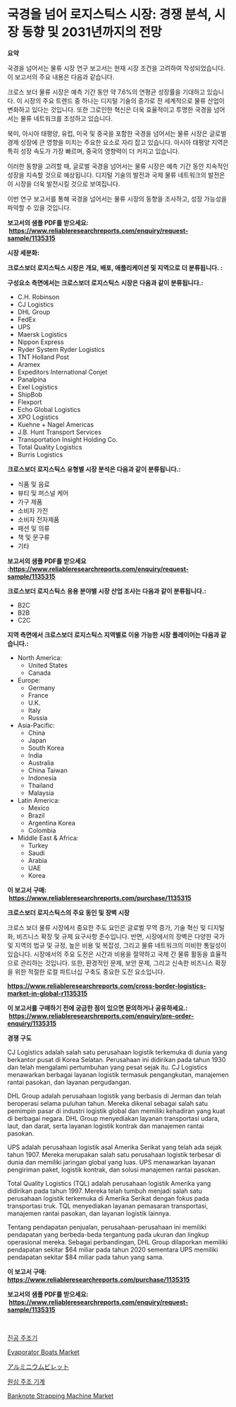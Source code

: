 <p><h1>국경을 넘어 로지스틱스 시장: 경쟁 분석, 시장 동향 및 2031년까지의 전망</h1></p><p><strong>요약</strong></p>
<p><p>국경을 넘어서는 물류 시장 연구 보고서는 현재 시장 조건을 고려하여 작성되었습니다. 이 보고서의 주요 내용은 다음과 같습니다.</p><p>크로스 보더 물류 시장은 예측 기간 동안 약 7.6%의 연평균 성장률을 기대하고 있습니다. 이 시장의 주요 트렌드 중 하나는 디지털 기술의 증가로 전 세계적으로 물류 산업이 변화하고 있다는 것입니다. 또한 그로인한 혁신은 더욱 효율적이고 투명한 국경을 넘어서는 물류 네트워크를 조성하고 있습니다.</p><p>북미, 아시아 태평양, 유럽, 미국 및 중국을 포함한 국경을 넘어서는 물류 시장은 글로벌 경제 성장에 큰 영향을 미치는 주요한 요소로 자리 잡고 있습니다. 아시아 태평양 지역은 특히 성장 속도가 가장 빠르며, 중국의 영향력이 더 커지고 있습니다.</p><p>이러한 동향을 고려할 때, 글로벌 국경을 넘어서는 물류 시장은 예측 기간 동안 지속적인 성장을 지속할 것으로 예상됩니다. 디지털 기술의 발전과 국제 물류 네트워크의 발전은 이 시장을 더욱 발전시킬 것으로 보여집니다.</p><p>이번 연구 보고서를 통해 국경을 넘어서는 물류 시장의 동향을 조사하고, 성장 가능성을 파악할 수 있을 것입니다. </p></p>
<p><strong>보고서의 샘플 PDF를 받으세요: &nbsp;<a href="https://www.reliableresearchreports.com/enquiry/request-sample/1135315">https://www.reliableresearchreports.com/enquiry/request-sample/1135315</a></strong></p>
<p><strong>시장 세분화:</strong></p>
<p><strong> 크로스보더 로지스틱스 시장은 개요, 배포, 애플리케이션 및 지역으로 더 분류됩니다. :</strong></p>
<p><strong>구성요소 측면에서는 크로스보더 로지스틱스 시장은 다음과 같이 분류됩니다.:</strong></p>
<p><ul><li>C.H. Robinson</li><li>CJ Logistics</li><li>DHL Group</li><li>FedEx</li><li>UPS</li><li>Maersk Logistics</li><li>Nippon Express</li><li>Ryder System Ryder Logistics</li><li>TNT Holland Post</li><li>Aramex</li><li>Expeditors International Conjet</li><li>Panalpina</li><li>Exel Logistics</li><li>ShipBob</li><li>Flexport</li><li>Echo Global Logistics</li><li>XPO Logistics</li><li>Kuehne + Nagel Americas</li><li>J.B. Hunt Transport Services</li><li>Transportation Insight Holding Co.</li><li>Total Quality Logistics</li><li>Burris Logistics</li></ul></p>
<p><strong> 크로스보더 로지스틱스 유형별 시장 분석은 다음과 같이 분류됩니다.:</strong></p>
<p><ul><li>식품 및 음료</li><li>뷰티 및 퍼스널 케어</li><li>가구 제품</li><li>소비자 가전</li><li>소비자 전자제품</li><li>패션 및 의류</li><li>책 및 문구류</li><li>기타</li></ul></p>
<p><strong>보고서의 샘플 PDF를 받으세요 :<a href="https://www.reliableresearchreports.com/enquiry/request-sample/1135315">https://www.reliableresearchreports.com/enquiry/request-sample/1135315</a></strong></p>
<p><strong> 크로스보더 로지스틱스 응용 분야별 시장 산업 조사는 다음과 같이 분류됩니다.:</strong></p>
<p><ul><li>B2C</li><li>B2B</li><li>C2C</li></ul></p>
<p><strong>지역 측면에서 크로스보더 로지스틱스 지역별로 이용 가능한 시장 플레이어는 다음과 같습니다.:</strong></p>
<p><ul>
    <li>
        North America:
        <ul>
            <li>United States</li>
            <li>Canada</li>
        </ul>
    </li>
    <li>
        Europe:
        <ul>
            <li>Germany</li>
            <li>France</li>
            <li>U.K.</li>
            <li>Italy</li>
            <li>Russia</li>
        </ul>
    </li>
    <li>
        Asia-Pacific:
        <ul>
            <li>China</li>
            <li>Japan</li>
            <li>South Korea</li>
            <li>India</li>
            <li>Australia</li>
            <li>China Taiwan</li>
            <li>Indonesia</li>
            <li>Thailand</li>
            <li>Malaysia</li>
        </ul>
    </li>
    <li>
        Latin America:
        <ul>
            <li>Mexico</li>
            <li>Brazil</li>
            <li>Argentina Korea</li>
            <li>Colombia</li>
        </ul>
    </li>
    <li>
        Middle East & Africa:
        <ul>
            <li>Turkey</li>
            <li>Saudi</li>
            <li>Arabia</li>
            <li>UAE</li>
            <li>Korea</li>
        </ul>
    </li>
    </ul></p>
<p><strong>이 보고서 구매: &nbsp;<a href="https://www.reliableresearchreports.com/purchase/1135315">https://www.reliableresearchreports.com/purchase/1135315</a></strong></p>
<p><strong>크로스보더 로지스틱스의 주요 동인 및 장벽 시장</strong></p>
<p><p>크로스 보더 물류 시장에서 중요한 주도 요인은 글로벌 무역 증가, 기술 혁신 및 디지털화, 비즈니스 확장 및 규제 요구사항 준수입니다. 반면, 시장에서의 장벽은 다양한 국가 및 지역의 법규 및 규정, 높은 비용 및 복잡성, 그리고 물류 네트워크의 미비한 통일성이 있습니다. 시장에서의 주요 도전은 시간과 비용을 절약하고 국제 간 물류 활동을 효율적으로 관리하는 것입니다. 또한, 환경적인 문제, 보안 문제, 그리고 신속한 비즈니스 확장을 위한 적절한 로컬 파트너십 구축도 중요한 도전 요소입니다.</p></p>
<p><strong><a href="https://www.reliableresearchreports.com/cross-border-logistics-market-in-global-r1135315">https://www.reliableresearchreports.com/cross-border-logistics-market-in-global-r1135315</a></strong></p>
<p><strong>이 보고서를 구매하기 전에 궁금한 점이 있으면 문의하거나 공유하세요.: &nbsp;<a href="https://www.reliableresearchreports.com/enquiry/pre-order-enquiry/1135315">https://www.reliableresearchreports.com/enquiry/pre-order-enquiry/1135315</a></strong></p>
<p><strong>경쟁 구도</strong></p>
<p><p>CJ Logistics adalah salah satu perusahaan logistik terkemuka di dunia yang berkantor pusat di Korea Selatan. Perusahaan ini didirikan pada tahun 1930 dan telah mengalami pertumbuhan yang pesat sejak itu. CJ Logistics menawarkan berbagai layanan logistik termasuk pengangkutan, manajemen rantai pasokan, dan layanan pergudangan.</p><p>DHL Group adalah perusahaan logistik yang berbasis di Jerman dan telah beroperasi selama puluhan tahun. Mereka dikenal sebagai salah satu pemimpin pasar di industri logistik global dan memiliki kehadiran yang kuat di berbagai negara. DHL Group menyediakan layanan transportasi udara, laut, dan darat, serta layanan logistik kontrak dan manajemen rantai pasokan.</p><p>UPS adalah perusahaan logistik asal Amerika Serikat yang telah ada sejak tahun 1907. Mereka merupakan salah satu perusahaan logistik terbesar di dunia dan memiliki jaringan global yang luas. UPS menawarkan layanan pengiriman paket, logistik kontrak, dan solusi manajemen rantai pasokan.</p><p>Total Quality Logistics (TQL) adalah perusahaan logistik Amerika yang didirikan pada tahun 1997. Mereka telah tumbuh menjadi salah satu perusahaan logistik terkemuka di Amerika Serikat dengan fokus pada transportasi truk. TQL menyediakan layanan pemasaran transportasi, manajemen rantai pasokan, dan layanan logistik lainnya.</p><p>Tentang pendapatan penjualan, perusahaan-perusahaan ini memiliki pendapatan yang berbeda-beda tergantung pada ukuran dan lingkup operasional mereka. Sebagai perbandingan, DHL Group dilaporkan memiliki pendapatan sekitar $64 miliar pada tahun 2020 sementara UPS memiliki pendapatan sekitar $84 miliar pada tahun yang sama.</p></p>
<p><strong>이 보고서 구매: &nbsp; <a href="https://www.reliableresearchreports.com/purchase/1135315">https://www.reliableresearchreports.com/purchase/1135315</a></strong></p>
<p><strong>보고서의 샘플 PDF를 받으세요: &nbsp;<a href="https://www.reliableresearchreports.com/enquiry/request-sample/1135315">https://www.reliableresearchreports.com/enquiry/request-sample/1135315</a></strong><strong></strong></p>
<p>&nbsp;</p>
<p><p><a href="https://github.com/CliftonFisher9067/Market-Research-Report-List-1/blob/main/186606026648.md">진공 주조기</a></p><p><a href="https://github.com/Glendatilghmankmgz0rbhwpy/Market-Research-Report-List-2/blob/main/evaporator-boats-market.md">Evaporator Boats Market</a></p><p><a href="https://github.com/EmoryYundt1935/Market-Research-Report-List-1/blob/main/493064328985.md">アルミニウムビレット</a></p><p><a href="https://github.com/fernandotryO5lson96765/Market-Research-Report-List-1/blob/main/979737426649.md">원심 주조 기계</a></p><p><a href="https://github.com/dx0328/Market-Research-Report-List-2/blob/main/banknote-strapping-machine-market.md">Banknote Strapping Machine Market</a></p></p>